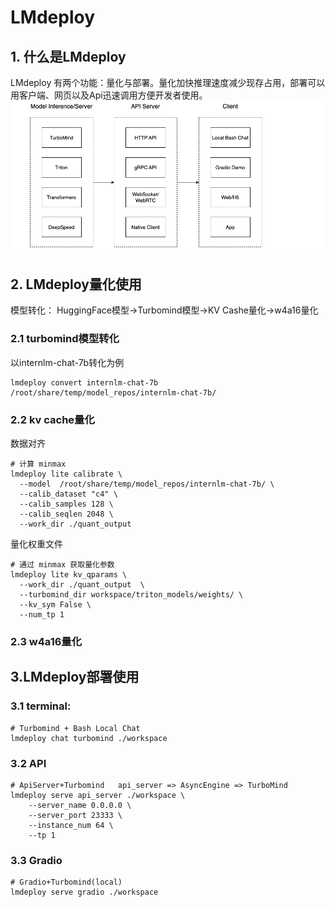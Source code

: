# LMdeploy

## 1. 什么是LMdeploy
LMdeploy 有两个功能：量化与部署。量化加快推理速度减少现存占用，部署可以用客户端、网页以及Api迅速调用方便开发者使用。
![](aa1.png)

## 2. LMdeploy量化使用
模型转化：
HuggingFace模型->Turbomind模型->KV Cashe量化->w4a16量化

### 2.1 turbomind模型转化
以internlm-chat-7b转化为例
```
lmdeploy convert internlm-chat-7b  /root/share/temp/model_repos/internlm-chat-7b/
```

### 2.2 kv cache量化
数据对齐
```
# 计算 minmax
lmdeploy lite calibrate \
  --model  /root/share/temp/model_repos/internlm-chat-7b/ \
  --calib_dataset "c4" \
  --calib_samples 128 \
  --calib_seqlen 2048 \
  --work_dir ./quant_output
```
量化权重文件

```
# 通过 minmax 获取量化参数
lmdeploy lite kv_qparams \
  --work_dir ./quant_output  \
  --turbomind_dir workspace/triton_models/weights/ \
  --kv_sym False \
  --num_tp 1
```

### 2.3 w4a16量化

## 3.LMdeploy部署使用
### 3.1 terminal:
```
# Turbomind + Bash Local Chat
lmdeploy chat turbomind ./workspace
```

### 3.2 API
```
# ApiServer+Turbomind   api_server => AsyncEngine => TurboMind
lmdeploy serve api_server ./workspace \
	--server_name 0.0.0.0 \
	--server_port 23333 \
	--instance_num 64 \
	--tp 1
```
### 3.3 Gradio
```
# Gradio+Turbomind(local)
lmdeploy serve gradio ./workspace
```
